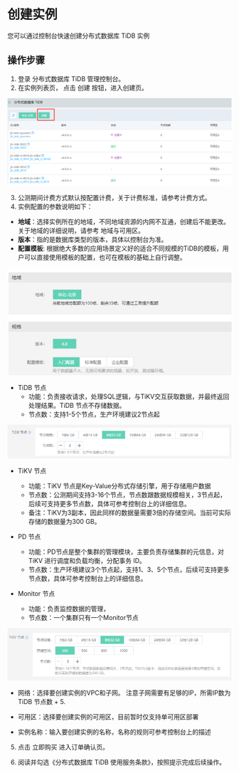 # 创建实例

您可以通过控制台快速创建分布式数据库 TiDB 实例

## 操作步骤
1. 登录 分布式数据库 TiDB 管理控制台。
2. 在实例列表页， 点击 创建 按钮，进入创建页。

![创建实例1](../../../../image/TiDB/Create-Instance-1.png)

3. 公测期间计费方式默认按配置计费，关于计费标准，请参考计费方式。
4. 实例配置的参数说明如下：
- **地域**：选择实例所在的地域，不同地域资源的内网不互通，创建后不能更改。关于地域的详细说明，请参考 地域与可用区。
- **版本**：指的是数据库类型的版本，具体以控制台为准。
- **配置模板**: 根据绝大多数的应用场景定义好的适合不同规模的TiDB的模板，用户可以直接使用模板的配置，也可在模板的基础上自行调整。

![创建实例2](../../../../image/TiDB/Create-Instance-2.png)

- TiDB 节点
  - 功能：负责接收请求，处理SQL逻辑，与TiKV交互获取数据，并最终返回处理结果。TiDB 节点不存储数据。 
  - 节点数：支持1-5个节点，生产环境建议2节点起

![创建实例3](../../../../image/TiDB/Create-Instance-3.png)

- TiKV 节点
  - 功能：TiKV 节点是Key-Value分布式存储引擎，用于存储用户数据
  - 节点数：公测期间支持3-16个节点，节点数跟数据规模相关，3节点起，后续可支持更多节点数，具体可参考控制台上的详细信息。
  - 备注：TiKV为3副本，因此同样的数据量需要3倍的存储空间。当前可实际存储的数据量为300 GB。

- PD 节点
  - 功能：PD节点是整个集群的管理模块，主要负责存储集群的元信息，对 TiKV 进行调度和负载均衡，分配事务 ID。
  - 节点数：生产环境建议3个节点起，支持1、3、5个节点，后续可支持更多节点数，具体可参考控制台上的详细信息。

- Monitor 节点
  - 功能：负责监控数据的管理，
  - 节点数：一个集群只有一个Monitor节点

![创建实例4](../../../../image/TiDB/Create-Instance-4.png)

- 网络：选择要创建实例的VPC和子网。 注意子网需要有足够的IP，所需IP数为 TiDB 节点数 + 5.

- 可用区：选择要创建实例的可用区，目前暂时仅支持单可用区部署

- 实例名称：输入要创建实例的名称，名称的规则可参考控制台上的描述

5. 点击 立即购买 进入订单确认页。 

6. 阅读并勾选《分布式数据库 TiDB 使用服务条款》，按照提示完成后续操作。 
